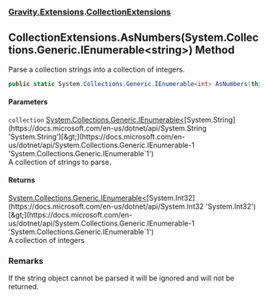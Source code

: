 ### [Gravity.Extensions](./Gravity-Extensions.md 'Gravity.Extensions').[CollectionExtensions](./Gravity-Extensions-CollectionExtensions.md 'Gravity.Extensions.CollectionExtensions')
## CollectionExtensions.AsNumbers(System.Collections.Generic.IEnumerable&lt;string&gt;) Method
Parse a collection strings into a collection of integers.  
```csharp
public static System.Collections.Generic.IEnumerable<int> AsNumbers(this System.Collections.Generic.IEnumerable<string> collection);
```
#### Parameters
<a name='Gravity-Extensions-CollectionExtensions-AsNumbers(System-Collections-Generic-IEnumerable-string-)-collection'></a>
`collection` [System.Collections.Generic.IEnumerable&lt;](https://docs.microsoft.com/en-us/dotnet/api/System.Collections.Generic.IEnumerable-1 'System.Collections.Generic.IEnumerable`1')[System.String](https://docs.microsoft.com/en-us/dotnet/api/System.String 'System.String')[&gt;](https://docs.microsoft.com/en-us/dotnet/api/System.Collections.Generic.IEnumerable-1 'System.Collections.Generic.IEnumerable`1')  
A collection of strings to parse.  
  
#### Returns
[System.Collections.Generic.IEnumerable&lt;](https://docs.microsoft.com/en-us/dotnet/api/System.Collections.Generic.IEnumerable-1 'System.Collections.Generic.IEnumerable`1')[System.Int32](https://docs.microsoft.com/en-us/dotnet/api/System.Int32 'System.Int32')[&gt;](https://docs.microsoft.com/en-us/dotnet/api/System.Collections.Generic.IEnumerable-1 'System.Collections.Generic.IEnumerable`1')  
A collection of integers  
### Remarks
If the string object cannot be parsed it will be ignored and will not be returned.  
